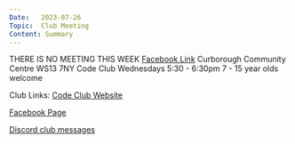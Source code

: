 ```yaml
---
Date:   2023-07-26
Topic:  Club Meeting
Content: Summary
---
```

THERE IS NO MEETING THIS WEEK
[Facebook Link](https://www.facebook.com/720665616418529/posts/792621659222924)
Curborough Community Centre
WS13 7NY
Code Club
Wednesdays 5:30 - 6:30pm
7 - 15 year olds welcome

Club Links:
[Code Club Website](https://lichfield-code-club.github.io/)

[Facebook Page](https://www.facebook.com/LichfieldCoders)

[Discord club messages](https://discord.gg/szz6xGK)
